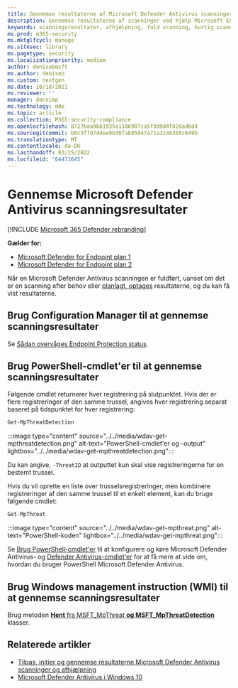 ```yaml
---
title: Gennemse resultaterne af Microsoft Defender Antivirus scanninger
description: Gennemse resultaterne af scanninger ved hjælp Microsoft Endpoint Configuration Manager, Microsoft Intune eller Windows Sikkerhed appen
keywords: scanningsresultater, afhjælpning, fuld scanning, hurtig scanning
ms.prod: m365-security
ms.mktglfcycl: manage
ms.sitesec: library
ms.pagetype: security
ms.localizationpriority: medium
author: denisebmsft
ms.author: deniseb
ms.custom: nextgen
ms.date: 10/18/2021
ms.reviewer: ''
manager: dansimp
ms.technology: mde
ms.topic: article
ms.collection: M365-security-compliance
ms.openlocfilehash: 8727baa9bb1935a1186907ca5f3d9d4f82dad6d4
ms.sourcegitcommit: b0c3ffd7ddee9b30fab85047a71a31483b5c649b
ms.translationtype: MT
ms.contentlocale: da-DK
ms.lasthandoff: 03/25/2022
ms.locfileid: "64473645"
---
```

# <a name="review-microsoft-defender-antivirus-scan-results"></a>Gennemse Microsoft Defender Antivirus scanningsresultater

[!INCLUDE [Microsoft 365 Defender rebranding](../../includes/microsoft-defender.md)]


**Gælder for:**
- [Microsoft Defender for Endpoint plan 1](https://go.microsoft.com/fwlink/p/?linkid=2154037)
- [Microsoft Defender for Endpoint plan 2](https://go.microsoft.com/fwlink/p/?linkid=2154037)

Når en Microsoft Defender Antivirus scanningen er fuldført, uanset om det er en [](run-scan-microsoft-defender-antivirus.md) scanning efter behov eller [planlagt, optages](scheduled-catch-up-scans-microsoft-defender-antivirus.md) resultaterne, og du kan få vist resultaterne. 


## <a name="use-configuration-manager-to-review-scan-results"></a>Brug Configuration Manager til at gennemse scanningsresultater

Se [Sådan overvåges Endpoint Protection status](/configmgr/protect/deploy-use/monitor-endpoint-protection).

## <a name="use-powershell-cmdlets-to-review-scan-results"></a>Brug PowerShell-cmdlet'er til at gennemse scanningsresultater

Følgende cmdlet returnerer hver registrering på slutpunktet. Hvis der er flere registreringer af den samme trussel, angives hver registrering separat baseret på tidspunktet for hver registrering:

```PowerShell
Get-MpThreatDetection
```

:::image type="content" source="../../media/wdav-get-mpthreatdetection.png" alt-text="PowerShell-cmdlet'er og -output" lightbox="../../media/wdav-get-mpthreatdetection.png":::

Du kan angive, `-ThreatID` at outputtet kun skal vise registreringerne for en bestemt trussel.

Hvis du vil oprette en liste over trusselsregistreringer, men kombinere registreringer af den samme trussel til et enkelt element, kan du bruge følgende cmdlet:

```PowerShell
Get-MpThreat
```

:::image type="content" source="../../media/wdav-get-mpthreat.png" alt-text="PowerShell-koden" lightbox="../../media/wdav-get-mpthreat.png":::

Se [Brug PowerShell-cmdlet'er](use-powershell-cmdlets-microsoft-defender-antivirus.md) til at konfigurere og køre Microsoft Defender Antivirus- og [Defender Antivirus-cmdlet'er](/powershell/module/defender/) for at få mere at vide om, hvordan du bruger PowerShell Microsoft Defender Antivirus.

## <a name="use-windows-management-instruction-wmi-to-review-scan-results"></a>Brug Windows management instruction (WMI) til at gennemse scanningsresultater

Brug metoden [**Hent** fra MSFT_MpThreat **og MSFT_MpThreatDetection**](/previous-versions/windows/desktop/defender/windows-defender-wmiv2-apis-portal) klasser.


## <a name="related-articles"></a>Relaterede artikler

- [Tilpas, initier og gennemse resultaterne Microsoft Defender Antivirus scanninger og afhjælpning](customize-run-review-remediate-scans-microsoft-defender-antivirus.md)
- [Microsoft Defender Antivirus i Windows 10](microsoft-defender-antivirus-in-windows-10.md)
